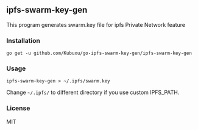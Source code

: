 ## ipfs-swarm-key-gen

This program generates swarm.key file for ipfs Private Network feature

### Installation

```
go get -u github.com/Kubuxu/go-ipfs-swarm-key-gen/ipfs-swarm-key-gen
```

### Usage

```
ipfs-swarm-key-gen > ~/.ipfs/swarm.key
```

Change `~/.ipfs/` to different directory if you use custom IPFS_PATH.


### License

MIT
